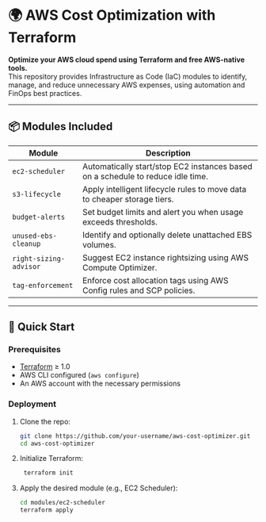 # 🌍 AWS Cost Optimization with Terraform

**Optimize your AWS cloud spend using Terraform and free AWS-native tools.**  
This repository provides Infrastructure as Code (IaC) modules to identify, manage, and reduce unnecessary AWS expenses, using automation and FinOps best practices.

---

## 📦 Modules Included

| Module                    | Description                                                                 |
|---------------------------|-----------------------------------------------------------------------------|
| `ec2-scheduler`           | Automatically start/stop EC2 instances based on a schedule to reduce idle time. |
| `s3-lifecycle`            | Apply intelligent lifecycle rules to move data to cheaper storage tiers.       |
| `budget-alerts`           | Set budget limits and alert you when usage exceeds thresholds.                |
| `unused-ebs-cleanup`      | Identify and optionally delete unattached EBS volumes.                        |
| `right-sizing-advisor`    | Suggest EC2 instance rightsizing using AWS Compute Optimizer.                 |
| `tag-enforcement`         | Enforce cost allocation tags using AWS Config rules and SCP policies.         |

---

## 🚀 Quick Start

### Prerequisites

- [Terraform](https://www.terraform.io/downloads.html) ≥ 1.0
- AWS CLI configured (`aws configure`)
- An AWS account with the necessary permissions

### Deployment

1. Clone the repo:
   ```bash
   git clone https://github.com/your-username/aws-cost-optimizer.git
   cd aws-cost-optimizer

2. Initialize Terraform:
   ```bash
    terraform init
3. Apply the desired module (e.g., EC2 Scheduler):
   ```bash
   cd modules/ec2-scheduler
   terraform apply
